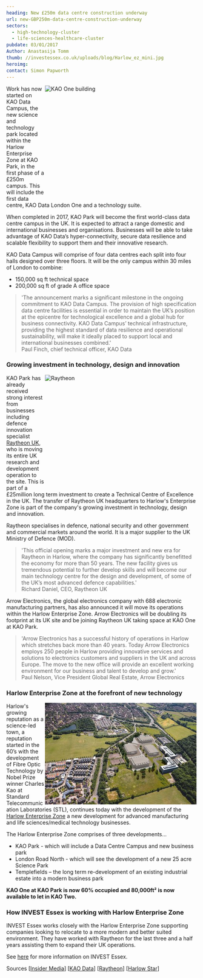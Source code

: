 ```yaml
---
heading: New £250m data centre construction underway
url: new-GBP250m-data-centre-construction-underway
sectors:
  - high-technology-cluster
  - life-sciences-healthcare-cluster 
pubdate: 03/01/2017
Author: Anastasija Tomm
thumb: //investessex.co.uk/uploads/blog/Harlow_ez_mini.jpg
heroimg: 
contact: Simon Papworth
---
```

<p><img alt='KAO One building' src='http://www.investessex.co.uk/uploads/about/Raytheon_approved_DSC_6775d_700.jpg' style='width: 400px; height: 300px; margin-left: 2px; margin-right: 2px; float: right;'/>Work has now started on KAO Data Campus, the new science and technology park located within the Harlow Enterprise Zone at KAO Park, in the first phase of a £250m campus. This will include the first data centre, KAO Data London One and a technology suite.</p><p>When completed in 2017, KAO Park will become the first world-class data centre campus in the UK. It is expected to attract a range domestic and international businesses and organisations. Businesses will be able to take advantage of KAO Data’s hyper-connectivity, secure data resilience and scalable flexibility to support them and their innovative research.</p><p>KAO Data Campus will comprise of four data centres each split into four halls designed over three floors. It will be the only campus within 30 miles of London to combine:</p><ul><li>150,000 sq ft technical space</li><li>200,000 sq ft of grade A office space</li></ul><blockquote><p>'The announcement marks a significant milestone in the ongoing commitment to KAO Data Campus. The provision of high specification data centre facilities is essential in order to maintain the UK’s position at the epicentre for technological excellence and a global hub for business connectivity. KAO Data Campus’ technical infrastructure, providing the highest standard of data resilience and operational sustainability, will make it ideally placed to support local and international businesses combined.'<br/>Paul Finch, chief technical officer, KAO Data</p></blockquote><h3>Growing investment in technology, design and innovation</h3><p><img alt='Raytheon ' src='http://www.investessex.co.uk/uploads/about/Raytheon_approved_IMG_8752_DxO_400.jpg' style='width: 400px; height: 299px; margin-left: 2px; margin-right: 2px; float: right;'/>KAO Park has already received strong interest from businesses including defence innovation specialist <a href='http://investessex.co.uk/studies/case-studies/raytheon-company' target='_blank'>Raytheon UK</a>, who is moving its entire UK research and development operation to the site. This is part of a £25million long term investment to create a Technical Centre of Excellence in the UK. The transfer of Raytheon UK headquarters to Harlow's Enterprise Zone is part of the company's growing investment in technology, design and innovation.</p><p>Raytheon specialises in defence, national security and other government and commercial markets around the world. It is a major supplier to the UK Ministry of Defence (MOD).</p><blockquote><p>'This official opening marks a major investment and new era for Raytheon in Harlow, where the company has significantly benefitted the economy for more than 50 years. The new facility gives us tremendous potential to further develop skills and will become our main technology centre for the design and development, of some of the UK’s most advanced defence capabilities.'<br/>Richard Daniel, CEO, Raytheon UK</p></blockquote><p>Arrow Electronics, the global electronics company with 688 electronic manufacturing partners, has also announced it will move its operations within the Harlow Enterprise Zone. Arrow Electronics will be doubling its footprint at its UK site and be joining Raytheon UK taking space at KAO One at KAO Park.</p><blockquote><p>'Arrow Electronics has a successful history of operations in Harlow which stretches back more than 40 years. Today Arrow Electronics employs 250 people in Harlow providing innovative services and solutions to electronics customers and suppliers in the UK and across Europe. The move to the new office will provide an excellent working environment for our business and talent to develop and grow.'<br/>Paul Nelson, Vice President Global Real Estate, Arrow Electronics</p></blockquote><h3>Harlow Enterprise Zone at the forefront of new technology</h3><p><img alt='Harlow Enterprise Zone' src='../uploads/blog/Harlow_ez_400.jpg' style='width: 400px; height: 267px; margin-left: 2px; margin-right: 2px; float: right;'/>Harlow's growing reputation as a science-led town, a reputation started in the 60’s with the development of Fibre Optic Technology by Nobel Prize winner Charles Kao at Standard Telecommunication Laboratories (STL), continues today with the development of the <a href='http://investessex.co.uk/studies/place-studies/harlow-enterprise-zone' target='_blank'>Harlow Enterprise Zone</a> a new development for advanced manufacturing and life sciences/medical technology businesses.</p><p>The Harlow Enterprise Zone comprises of three developments…</p><ul><li>KAO Park - which will include a Data Centre Campus and new business park</li><li>London Road North - which will see the development of a new 25 acre Science Park</li><li>Templefields – the long term re-development of an existing industrial estate into a modern business park</li></ul><p><strong>KAO One at KAO Park is now 60% occupied and 80,000ft² is now available to let in KAO Two.</strong></p><h3>How INVEST Essex is working with Harlow Enterprise Zone</h3><p>INVEST Essex works closely with the Harlow Enterprise Zone supporting companies looking to relocate to a more modern and better suited environment. They have worked with Raytheon for the last three and a half years assisting them to expand their UK operations.</p><p>See <a href='../index.html' target='_blank'>here</a> for more information on INVEST Essex.</p><p>Sources [<a href='https://www.insidermedia.com/insider/central-and-east/step-forward-for-data-centre-campus?utm_source=central_east_england_newsletter&amp;utm_campaign=central_east_england_news_tracker&amp;utm_medium=property_article' target='_blank'>Insider Media</a>] [<a href='http://kaodata.com/jca-engineering-appointed/' target='_blank'>KAO Data</a>] [<a href='http://www.raytheon.co.uk/news/feature/kao_park.html' target='_blank'>Raytheon</a>] [<a href='http://www.harlowstar.co.uk/international-firms-raytheon-arrow-harlow/story-27882538-detail/story.html' target='_blank'>Harlow Star</a>]</p>